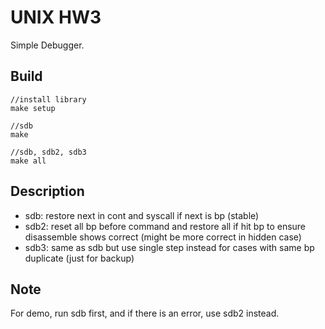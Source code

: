 # UNIX HW3
Simple Debugger.
## Build
```
//install library
make setup

//sdb
make

//sdb, sdb2, sdb3
make all
```

## Description
* sdb: restore next in cont and syscall if next is bp (stable)
* sdb2: reset all bp before command and restore all if hit bp to ensure disassemble shows correct (might be more correct in hidden case)
* sdb3: same as sdb but use single step instead for cases with same bp duplicate (just for backup)

## Note
For demo, run sdb first, and if there is an error, use sdb2 instead.